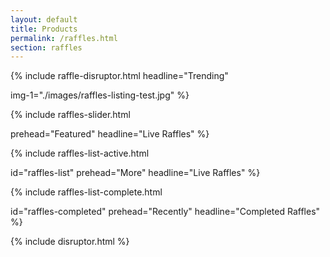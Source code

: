 ```yaml
---
layout: default
title: Products
permalink: /raffles.html
section: raffles
---
```



{%
include raffle-disruptor.html
headline="Trending"

img-1="./images/raffles-listing-test.jpg"
%}



{%
include raffles-slider.html

prehead="Featured"
headline="Live Raffles"
%}



{%
include raffles-list-active.html

id="raffles-list"
prehead="More"
headline="Live Raffles"
%}



{%
include raffles-list-complete.html

id="raffles-completed"
prehead="Recently"
headline="Completed Raffles"
%}



{%
include disruptor.html
%}